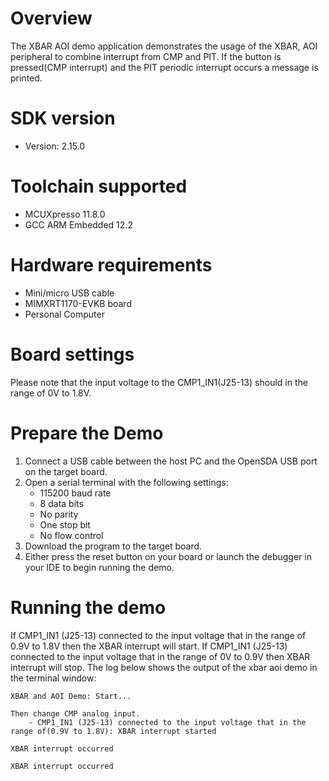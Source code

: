 Overview
========
The XBAR AOI demo application demonstrates the usage of the XBAR, AOI peripheral to combine interrupt
from CMP and PIT. If the button is pressed(CMP interrupt) and the PIT periodic interrupt occurs a message is printed.

SDK version
===========
- Version: 2.15.0

Toolchain supported
===================
- MCUXpresso  11.8.0
- GCC ARM Embedded  12.2

Hardware requirements
=====================
- Mini/micro USB cable
- MIMXRT1170-EVKB board
- Personal Computer

Board settings
==============
Please note that the input voltage to the CMP1_IN1(J25-13) should in the range of 0V to 1.8V.

Prepare the Demo
================
1.  Connect a USB cable between the host PC and the OpenSDA USB port on the target board.
2.  Open a serial terminal with the following settings:
    - 115200 baud rate
    - 8 data bits
    - No parity
    - One stop bit
    - No flow control
3.  Download the program to the target board.
4.  Either press the reset button on your board or launch the debugger in your IDE to begin running the demo.

Running the demo
================
If CMP1_IN1 (J25-13) connected to the input voltage that in the range of 0.9V to 1.8V then the XBAR interrupt will start.
If CMP1_IN1 (J25-13) connected to the input voltage that in the range of 0V to 0.9V then XBAR interrupt will stop.
The log below shows the output of the xbar aoi demo in the terminal window:
~~~~~~~~~~~~~~~~~~~~~~~~~~~~~~~~~~~
XBAR and AOI Demo: Start...

Then change CMP analog input.
    - CMP1_IN1 (J25-13) connected to the input voltage that in the range of(0.9V to 1.8V): XBAR interrupt started

XBAR interrupt occurred

XBAR interrupt occurred
~~~~~~~~~~~~~~~~~~~~~~~~~~~~~~~~~~~
